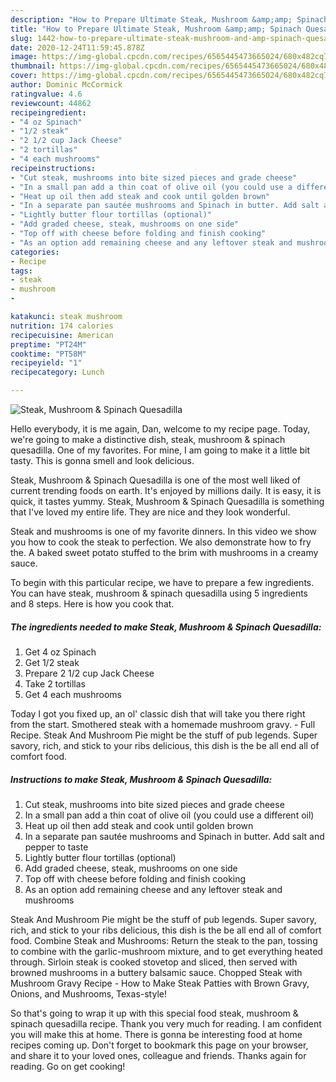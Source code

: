 ```yaml
---
description: "How to Prepare Ultimate Steak, Mushroom &amp;amp; Spinach Quesadilla"
title: "How to Prepare Ultimate Steak, Mushroom &amp;amp; Spinach Quesadilla"
slug: 1442-how-to-prepare-ultimate-steak-mushroom-and-amp-spinach-quesadilla
date: 2020-12-24T11:59:45.878Z
image: https://img-global.cpcdn.com/recipes/6565445473665024/680x482cq70/steak-mushroom-spinach-quesadilla-recipe-main-photo.jpg
thumbnail: https://img-global.cpcdn.com/recipes/6565445473665024/680x482cq70/steak-mushroom-spinach-quesadilla-recipe-main-photo.jpg
cover: https://img-global.cpcdn.com/recipes/6565445473665024/680x482cq70/steak-mushroom-spinach-quesadilla-recipe-main-photo.jpg
author: Dominic McCormick
ratingvalue: 4.6
reviewcount: 44862
recipeingredient:
- "4 oz Spinach"
- "1/2 steak"
- "2 1/2 cup Jack Cheese"
- "2 tortillas"
- "4 each mushrooms"
recipeinstructions:
- "Cut steak, mushrooms into bite sized pieces and grade cheese"
- "In a small pan add a thin coat of olive oil (you could use a different oil)"
- "Heat up oil then add steak and cook until golden brown"
- "In a separate pan sautée mushrooms and Spinach in butter. Add salt and pepper to taste"
- "Lightly butter flour tortillas (optional)"
- "Add graded cheese, steak, mushrooms on one side"
- "Top off with cheese before folding and finish cooking"
- "As an option add remaining cheese and any leftover steak and mushrooms"
categories:
- Recipe
tags:
- steak
- mushroom
- 

katakunci: steak mushroom  
nutrition: 174 calories
recipecuisine: American
preptime: "PT24M"
cooktime: "PT58M"
recipeyield: "1"
recipecategory: Lunch

---
```



![Steak, Mushroom &amp; Spinach Quesadilla](https://img-global.cpcdn.com/recipes/6565445473665024/680x482cq70/steak-mushroom-spinach-quesadilla-recipe-main-photo.jpg)

Hello everybody, it is me again, Dan, welcome to my recipe page. Today, we're going to make a distinctive dish, steak, mushroom &amp; spinach quesadilla. One of my favorites. For mine, I am going to make it a little bit tasty. This is gonna smell and look delicious.

Steak, Mushroom &amp; Spinach Quesadilla is one of the most well liked of current trending foods on earth. It's enjoyed by millions daily. It is easy, it is quick, it tastes yummy. Steak, Mushroom &amp; Spinach Quesadilla is something that I've loved my entire life. They are nice and they look wonderful.

Steak and mushrooms is one of my favorite dinners. In this video we show you how to cook the steak to perfection. We also demonstrate how to fry the. A baked sweet potato stuffed to the brim with mushrooms in a creamy sauce.


To begin with this particular recipe, we have to prepare a few ingredients. You can have steak, mushroom &amp; spinach quesadilla using 5 ingredients and 8 steps. Here is how you cook that.

<!--inarticleads1-->

##### The ingredients needed to make Steak, Mushroom &amp; Spinach Quesadilla:

1. Get 4 oz Spinach
1. Get 1/2 steak
1. Prepare 2 1/2 cup Jack Cheese
1. Take 2 tortillas
1. Get 4 each mushrooms


Today I got you fixed up, an ol&#39; classic dish that will take you there right from the start. Smothered steak with a homemade mushroom gravy. - Full Recipe. Steak And Mushroom Pie might be the stuff of pub legends. Super savory, rich, and stick to your ribs delicious, this dish is the be all end all of comfort food. 

<!--inarticleads2-->

##### Instructions to make Steak, Mushroom &amp; Spinach Quesadilla:

1. Cut steak, mushrooms into bite sized pieces and grade cheese
1. In a small pan add a thin coat of olive oil (you could use a different oil)
1. Heat up oil then add steak and cook until golden brown
1. In a separate pan sautée mushrooms and Spinach in butter. Add salt and pepper to taste
1. Lightly butter flour tortillas (optional)
1. Add graded cheese, steak, mushrooms on one side
1. Top off with cheese before folding and finish cooking
1. As an option add remaining cheese and any leftover steak and mushrooms


Steak And Mushroom Pie might be the stuff of pub legends. Super savory, rich, and stick to your ribs delicious, this dish is the be all end all of comfort food. Combine Steak and Mushrooms: Return the steak to the pan, tossing to combine with the garlic-mushroom mixture, and to get everything heated through. Sirloin steak is cooked stovetop and sliced, then served with browned mushrooms in a buttery balsamic sauce. Chopped Steak with Mushroom Gravy Recipe - How to Make Steak Patties with Brown Gravy, Onions, and Mushrooms, Texas-style! 

So that's going to wrap it up with this special food steak, mushroom &amp; spinach quesadilla recipe. Thank you very much for reading. I am confident you will make this at home. There is gonna be interesting food at home recipes coming up. Don't forget to bookmark this page on your browser, and share it to your loved ones, colleague and friends. Thanks again for reading. Go on get cooking!
